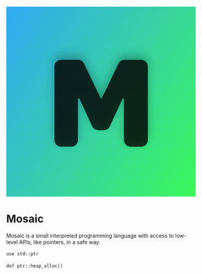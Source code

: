 ![logo](icons/mosaic-logo.svg)

# Mosaic

Mosaic is a small interpreted programming language with
access to low-level APIs, like pointers, in a safe way.

```
use std::ptr

def ptr::heap_alloc()
```